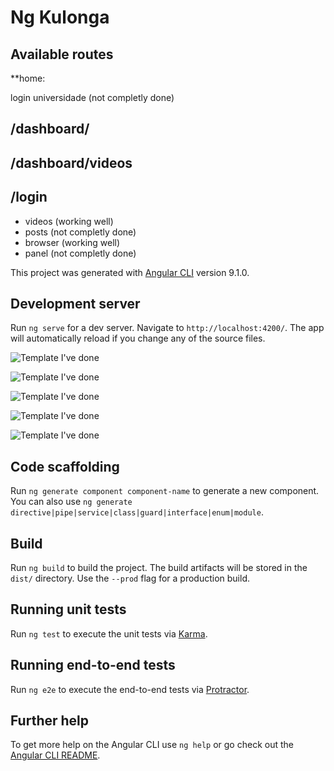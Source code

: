 # Ng Kulonga
## Available routes

**home:

 login
 universidade (not completly done)

## /dashboard/
## /dashboard/videos
## /login

- videos (working well)
- posts  (not completly done)
- browser (working well)
- panel (not completly done)

This project was generated with [Angular CLI](https://github.com/angular/angular-cli) version 9.1.0.

## Development server

Run `ng serve` for a dev server. Navigate to `http://localhost:4200/`. The app will automatically reload if you change any of the source files.



![Template I've done ](https://github.com/HipsterSantos/Kulong-e-learn/master/src/assets/img/dashboard/pro1.png)

![Template I've done ](https://github.com/HipsterSantos/Kulong-e-learn/master/src/assets/img/dashboard/pro2.png)

![Template I've done ](https://github.com/HipsterSantos/Kulong-e-learn/master/src/assets/img/dashboard/pro3.png)

![Template I've done ](https://github.com/HipsterSantos/Kulong-e-learn/master/src/assets/img/dashboard/pro4.png)

![Template I've done ](https://github.com/HipsterSantos/Kulong-e-learn/master/src/assets/img/dashboard/pro5.png)


## Code scaffolding

Run `ng generate component component-name` to generate a new component. You can also use `ng generate directive|pipe|service|class|guard|interface|enum|module`.

## Build

Run `ng build` to build the project. The build artifacts will be stored in the `dist/` directory. Use the `--prod` flag for a production build.

## Running unit tests

Run `ng test` to execute the unit tests via [Karma](https://karma-runner.github.io).

## Running end-to-end tests

Run `ng e2e` to execute the end-to-end tests via [Protractor](http://www.protractortest.org/).

## Further help

To get more help on the Angular CLI use `ng help` or go check out the [Angular CLI README](https://github.com/angular/angular-cli/blob/master/README.md).
